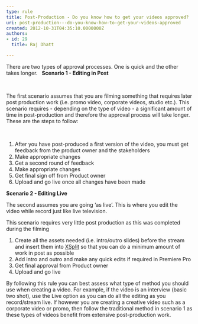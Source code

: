 ```yaml
---
type: rule
title: Post-Production - Do you know how to get your videos approved?
uri: post-production---do-you-know-how-to-get-your-videos-approved
created: 2012-10-31T04:35:10.0000000Z
authors:
- id: 29
  title: Raj Dhatt

---
```


 ​There are two types of approval processes. One is quick and the other takes longer.
   ​ 
**Scenario 1 - Editing in Post**

 

The first scenario assumes that you are filming something that requires later post production work (i.e. promo video, corporate videos, studio etc.). This scenario requires - depending on the type of video - a significant amount of time in post-production and therefore the approval process will take longer. These are the steps to follow:

 

1. After you have post-produced a first version of the video, you must get feedback from the product owner and the stakeholders
2. Make appropriate changes
3. Get a second round of feedback
4. Make appropriate changes
5. Get final sign off from Product owner
6. Upload and go live once all changes have been made


**Scenario 2 - Editing Live**

The second assumes you are going ‘as live’. This is where you edit the video while record just like live television.

This scenario requires very little post production as this was completed during the filming

1. Create all the assets needed (i.e. intro/outro slides) before the stream and insert them into [XSplit](http&#58;//www.xsplit.com/) so that you can do a minimum amount of work in post as possible
2. Add intro and outro and make any quick edits if required in Premiere Pro
3. Get final approval from Product owner
4. Upload and go live


By following this rule you can best assess what type of method you should use when creating a video. For example, if the video is an interview (basic two shot), use the Live option as you can do all the editing as you record/stream live.
 If however you are creating a creative video such as a corporate video or promo, then follow the traditional method in scenario 1 as these types of videos benefit from extensive post-production work.



